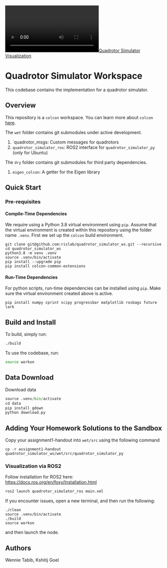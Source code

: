 [![Quadrotor Simulator Visualization](./data/viz.mov)](./data/viz.mov)

# Quadrotor Simulator Workspace

This codebase contains the implementation for a quadrotor simulator.

## Overview
This repository is a `colcon` workspace. You can learn more about
`colcon` [here](https://colcon.readthedocs.io/en/released/).

The `wet` folder contains git submodules under active development.
1. `quadrotor_msgs: Custom messages for quadrotors
2. `quadrotor_simulator_ros`: ROS2 interface for `quadrotor_simulator_py` (only for Ubuntu)

The `dry` folder contains git submodules for third party dependencies.
1. `eigen_colcon`: A getter for the Eigen library

## Quick Start

### Pre-requisites
#### Compile-Time Dependencies
We require using a Python 3.8 virtual environment using `pip`. Assume that the
virtual environment is created within this repository using the folder name
`.venv`. First we set up the `colcon` build environment.

```
git clone git@github.com:rislab/quadrotor_simulator_ws.git --recursive
cd quadrotor_simulator_ws
python3.8 -m venv .venv
source .venv/bin/activate
pip install --upgrade pip
pip install colcon-common-extensions
```

#### Run-Time Dependencies
For python scripts, run-time dependencies can be installed using `pip`. Make sure
the virtual environment created above is active.
```
pip install numpy cprint scipy progressbar matplotlib rosbags future lark
```

## Build and Install
To build, simply run:

```bash
./build
```

To use the codebase, run:

```bash
source workon
```

## Data Download
Download data
```python
source .venv/bin/activate
cd data
pip install gdown
python download.py
```

## Adding Your Homework Solutions to the Sandbox
Copy your assignment1-handout into `wet/src` using the following command

```
cp -r assignment1-handout quadrotor_simulator_ws/wet/src/quadrotor_simulator_py
```

### Visualization via ROS2
Follow installation for ROS2 here: https://docs.ros.org/en/foxy/Installation.html

```bash
ros2 launch quadrotor_simulator_ros main.xml
```

If you encounter issues, open a new terminal, and then run the following:
```
./clean
source .venv/bin/activate
./build
source workon
```
and then launch the node.

## Authors
Wennie Tabib, Kshitij Goel
